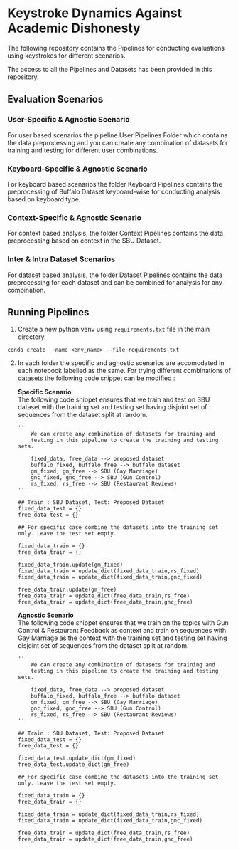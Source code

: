 # Keystroke Dynamics Against Academic Dishonesty
The following repository contains the Pipelines for conducting evaluations using keystrokes for different scenarios.

The access to all the Pipelines and Datasets has been provided in this repository.

## Evaluation Scenarios

### User-Specific & Agnostic Scenario
For user based scenarios the pipeline User Pipelines Folder which contains the data preprocessing and you can create any combination of datasets for training and testing for different user combinations.

### Keyboard-Specific & Agnostic Scenario
For keyboard based scenarios the folder Keyboard Pipelines contains the preprocessing of Buffalo Dataset keyboard-wise for conducting analysis based on keyboard type.

### Context-Specific & Agnostic Scenario
For context based analysis, the folder Context Pipelines contains the data preprocessing based on context in the SBU Dataset.

### Inter & Intra Dataset Scenarios
For dataset based analysis, the folder Dataset Pipelines contains the data preprocessing for each dataset and can be combined for analysis for any combination.


## Running Pipelines
1. Create a new python venv using ```requirements.txt``` file in the main directory. 

```
conda create --name <env_name> --file requirements.txt
```

2. In each folder the specific and agnostic scenarios are accomodated in each notebook labelled as the same. For trying different combinations of datasets the following code snippet can be modified : 

    **Specific Scenario** <br/>
    The following code snippet ensures that we train and test on SBU dataset with the training set and testing set having disjoint set of sequences from the dataset split at random.
    ````
    '''
        We can create any combination of datasets for training and 
        testing in this pipeline to create the training and testing sets.
        
        fixed_data, free_data --> proposed dataset
        buffalo_fixed, buffalo_free --> buffalo dataset
        gm_fixed, gm_free --> SBU (Gay Marriage)
        gnc_fixed, gnc_free --> SBU (Gun Control)
        rs_fixed, rs_free --> SBU (Restaurant Reviews)
    '''
    
    ## Train : SBU Dataset, Test: Proposed Dataset
    fixed_data_test = {}
    free_data_test = {}
    
    ## For specific case combine the datasets into the training set only. Leave the test set empty.
    
    fixed_data_train = {}
    free_data_train = {}
    
    fixed_data_train.update(gm_fixed)
    fixed_data_train = update_dict(fixed_data_train,rs_fixed)
    fixed_data_train = update_dict(fixed_data_train,gnc_fixed)
    
    free_data_train.update(gm_free)
    free_data_train = update_dict(free_data_train,rs_free)
    free_data_train = update_dict(free_data_train,gnc_free)
    ````
    
    **Agnostic Scenario** <br />
    The following code snippet ensures that we train on the topics with Gun Control & Restaurant Feedback as context and train on sequences with Gay Marriage as the context with the training set and testing set having disjoint set of sequences from the dataset split at random.
    ````
    '''
        We can create any combination of datasets for training and 
        testing in this pipeline to create the training and testing sets.
        
        fixed_data, free_data --> proposed dataset
        buffalo_fixed, buffalo_free --> buffalo dataset
        gm_fixed, gm_free --> SBU (Gay Marriage)
        gnc_fixed, gnc_free --> SBU (Gun Control)
        rs_fixed, rs_free --> SBU (Restaurant Reviews)
    '''
    
    ## Train : SBU Dataset, Test: Proposed Dataset
    fixed_data_test = {}
    free_data_test = {}
    
    fixed_data_test.update_dict(gm_fixed)
    free_data_test.update_dict(gm_free)
    
    ## For specific case combine the datasets into the training set only. Leave the test set empty.
    
    fixed_data_train = {}
    free_data_train = {}
    
    fixed_data_train = update_dict(fixed_data_train,rs_fixed)
    fixed_data_train = update_dict(fixed_data_train,gnc_fixed)
    
    free_data_train = update_dict(free_data_train,rs_free)
    free_data_train = update_dict(free_data_train,gnc_free)
    ````
